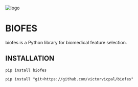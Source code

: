 ![logo](https://github.com/victorvicpal/biofes/blob/master/doc/logo.png)

# BIOFES
biofes is a Python library for biomedical feature selection.

## INSTALLATION

```pip install biofes```

```pip install "git+https://github.com/victorvicpal/biofes"```
